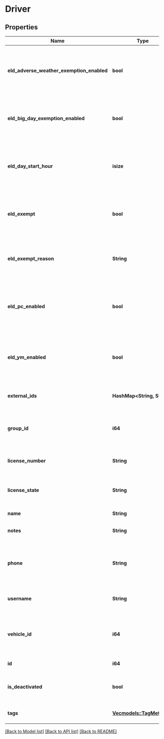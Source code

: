 # Driver

## Properties
Name | Type | Description | Notes
------------ | ------------- | ------------- | -------------
**eld_adverse_weather_exemption_enabled** | **bool** | Flag indicating this driver may use Adverse Weather exemptions in ELD logs. | [optional] [default to None]
**eld_big_day_exemption_enabled** | **bool** | Flag indicating this driver may use Big Day excemptions in ELD logs. | [optional] [default to None]
**eld_day_start_hour** | **isize** | 0 indicating midnight-to-midnight ELD driving hours, 12 to indicate noon-to-noon driving hours. | [optional] [default to None]
**eld_exempt** | **bool** | Flag indicating this driver is exempt from the Electronic Logging Mandate. | [optional] [default to None]
**eld_exempt_reason** | **String** | Reason that this driver is exempt from the Electronic Logging Mandate (see eldExempt). | [optional] [default to None]
**eld_pc_enabled** | **bool** | Flag indicating this driver may select the Personal Conveyance duty status in ELD logs. | [optional] [default to Some(false)]
**eld_ym_enabled** | **bool** | Flag indicating this driver may select the Yard Move duty status in ELD logs. | [optional] [default to Some(false)]
**external_ids** | **HashMap<String, String>** | Dictionary of external IDs (string key-value pairs) | [optional] [default to None]
**group_id** | **i64** | ID of the group if the organization has multiple groups (uncommon). | [optional] [default to None]
**license_number** | **String** | Driver's state issued license number. | [optional] [default to None]
**license_state** | **String** | Abbreviation of state that issued driver's license. | [optional] [default to None]
**name** | **String** | Driver's name. | 
**notes** | **String** | Notes about the driver. | [optional] [default to None]
**phone** | **String** | Driver's phone number. Please include only digits, ex. 4157771234 | [optional] [default to None]
**username** | **String** | Driver's login username into the driver app. | [optional] [default to None]
**vehicle_id** | **i64** | ID of the vehicle assigned to the driver for static vehicle assignments. (uncommon). | [optional] [default to None]
**id** | **i64** | ID of the driver. | 
**is_deactivated** | **bool** | True if the driver account has been deactivated. | [optional] [default to None]
**tags** | [**Vec<models::TagMetadata>**](TagMetadata.md) |  | [optional] [default to None]

[[Back to Model list]](../README.md#documentation-for-models) [[Back to API list]](../README.md#documentation-for-api-endpoints) [[Back to README]](../README.md)


